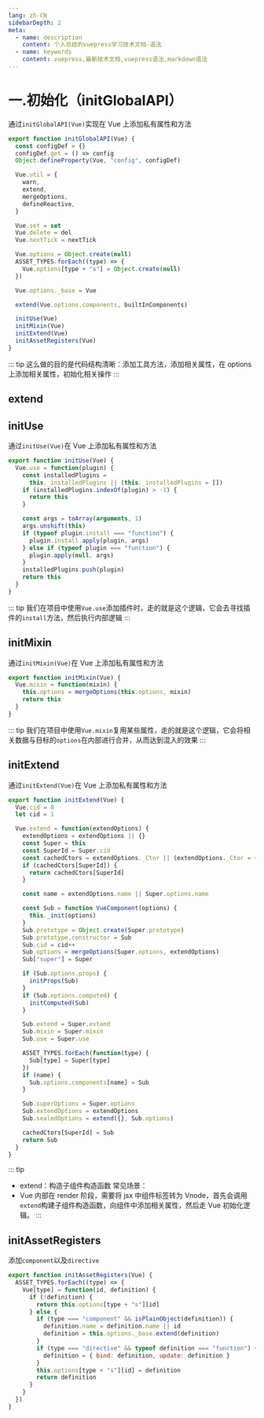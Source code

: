 ```yaml
---
lang: zh-CN
sidebarDepth: 2
meta:
  - name: description
    content: 个人总结的vuepress学习技术文档-语法
  - name: keywords
    content: vuepress,最新技术文档,vuepress语法,markdown语法
---
```


# 一.初始化（initGlobalAPI）

通过`initGlobalAPI(Vue)`实现在 Vue 上添加私有属性和方法

```js
export function initGlobalAPI(Vue) {
  const configDef = {}
  configDef.get = () => config
  Object.defineProperty(Vue, "config", configDef)

  Vue.util = {
    warn,
    extend,
    mergeOptions,
    defineReactive,
  }

  Vue.set = set
  Vue.delete = del
  Vue.nextTick = nextTick

  Vue.options = Object.create(null)
  ASSET_TYPES.forEach((type) => {
    Vue.options[type + "s"] = Object.create(null)
  })

  Vue.options._base = Vue

  extend(Vue.options.components, builtInComponents)

  initUse(Vue)
  initMixin(Vue)
  initExtend(Vue)
  initAssetRegisters(Vue)
}
```

::: tip
这么做的目的是代码结构清晰：添加工具方法，添加相关属性，在 options 上添加相关属性，初始化相关操作
:::

## extend

## initUse

通过`initUse(Vue)`在 Vue 上添加私有属性和方法

```js
export function initUse(Vue) {
  Vue.use = function(plugin) {
    const installedPlugins =
      this._installedPlugins || (this._installedPlugins = [])
    if (installedPlugins.indexOf(plugin) > -1) {
      return this
    }

    const args = toArray(arguments, 1)
    args.unshift(this)
    if (typeof plugin.install === "function") {
      plugin.install.apply(plugin, args)
    } else if (typeof plugin === "function") {
      plugin.apply(null, args)
    }
    installedPlugins.push(plugin)
    return this
  }
}
```

::: tip
我们在项目中使用`Vue.use`添加插件时，走的就是这个逻辑，它会去寻找插件的`install`方法，然后执行内部逻辑
:::

## initMixin

通过`initMixin(Vue)`在 Vue 上添加私有属性和方法

```js
export function initMixin(Vue) {
  Vue.mixin = function(mixin) {
    this.options = mergeOptions(this.options, mixin)
    return this
  }
}
```

::: tip
我们在项目中使用`Vue.mixin`复用某些属性，走的就是这个逻辑，它会将相关数据与目标的`options`在内部进行合并，从而达到混入的效果
:::

## initExtend

通过`initExtend(Vue)`在 Vue 上添加私有属性和方法

```js
export function initExtend(Vue) {
  Vue.cid = 0
  let cid = 1

  Vue.extend = function(extendOptions) {
    extendOptions = extendOptions || {}
    const Super = this
    const SuperId = Super.cid
    const cachedCtors = extendOptions._Ctor || (extendOptions._Ctor = {})
    if (cachedCtors[SuperId]) {
      return cachedCtors[SuperId]
    }

    const name = extendOptions.name || Super.options.name

    const Sub = function VueComponent(options) {
      this._init(options)
    }
    Sub.prototype = Object.create(Super.prototype)
    Sub.prototype.constructor = Sub
    Sub.cid = cid++
    Sub.options = mergeOptions(Super.options, extendOptions)
    Sub["super"] = Super

    if (Sub.options.props) {
      initProps(Sub)
    }
    if (Sub.options.computed) {
      initComputed(Sub)
    }

    Sub.extend = Super.extend
    Sub.mixin = Super.mixin
    Sub.use = Super.use

    ASSET_TYPES.forEach(function(type) {
      Sub[type] = Super[type]
    })
    if (name) {
      Sub.options.components[name] = Sub
    }

    Sub.superOptions = Super.options
    Sub.extendOptions = extendOptions
    Sub.sealedOptions = extend({}, Sub.options)

    cachedCtors[SuperId] = Sub
    return Sub
  }
}
```

::: tip

- extend：构造子组件构造函数
  常见场景：
- Vue 内部在 render 阶段，需要将 jsx 中组件标签转为 Vnode，首先会调用`extend`构建子组件构造函数，向组件中添加相关属性，然后走 Vue 初始化逻辑。
:::

## initAssetRegisters
添加`component`以及`directive`
```js
export function initAssetRegisters(Vue) {
  ASSET_TYPES.forEach((type) => {
    Vue[type] = function(id, definition) {
      if (!definition) {
        return this.options[type + "s"][id]
      } else {
        if (type === "component" && isPlainObject(definition)) {
          definition.name = definition.name || id
          definition = this.options._base.extend(definition)
        }
        if (type === "directive" && typeof definition === "function") {
          definition = { bind: definition, update: definition }
        }
        this.options[type + "s"][id] = definition
        return definition
      }
    }
  })
}
```

<Vssue />
